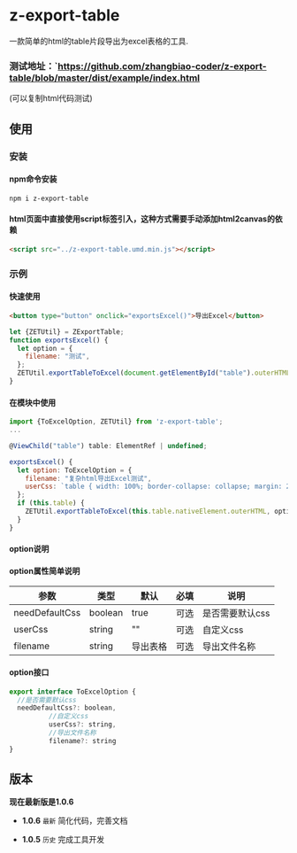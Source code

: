 # z-export-table

一款简单的html的table片段导出为excel表格的工具.

### 测试地址：`https://github.com/zhangbiao-coder/z-export-table/blob/master/dist/example/index.html
(可以复制html代码测试)

## 使用

### **安装**

#### **npm命令安装**

```shell
npm i z-export-table
```

#### **html页面中直接使用script标签引入，这种方式需要手动添加html2canvas的依赖**

```html
<script src="../z-export-table.umd.min.js"></script>
```


### **示例**

#### **快速使用**

```html
<button type="button" onclick="exportsExcel()">导出Excel</button>
```
```javascript
let {ZETUtil} = ZExportTable;
function exportsExcel() {
  let option = {
    filename: "测试",
  };
  ZETUtil.exportTableToExcel(document.getElementById("table").outerHTML, option);
}
```


#### **在模块中使用**

```javascript
import {ToExcelOption, ZETUtil} from 'z-export-table';
...

@ViewChild("table") table: ElementRef | undefined;

exportsExcel() {
  let option: ToExcelOption = {
    filename: "复杂html导出Excel测试",
    userCss: `table { width: 100%; border-collapse: collapse; margin: 20px 0;}`
  };
  if (this.table) {
    ZETUtil.exportTableToExcel(this.table.nativeElement.outerHTML, option);
  }
}

```

#### **option说明**

#### option属性简单说明
| 参数     | 类型 | 默认                                        | 必填 | 说明                                      |
|--------|---|-------------------------------------------|----|-----------------------------------------|
| needDefaultCss | boolean  | true                                      | 可选 | 是否需要默认css |
| userCss | string | ""                                | 可选 | 自定义css         |
| filename  | string | 导出表格                            | 可选 | 导出文件名称        |

#### option接口
```javascript
export interface ToExcelOption {
  //是否需要默认css
  needDefaultCss?: boolean,
          //自定义css
          userCss?: string,
          //导出文件名称
          filename?: string
}
```
## 版本
**现在最新版是1.0.6**

- **1.0.6** `最新`
  简化代码，完善文档

- **1.0.5** `历史`
  完成工具开发
